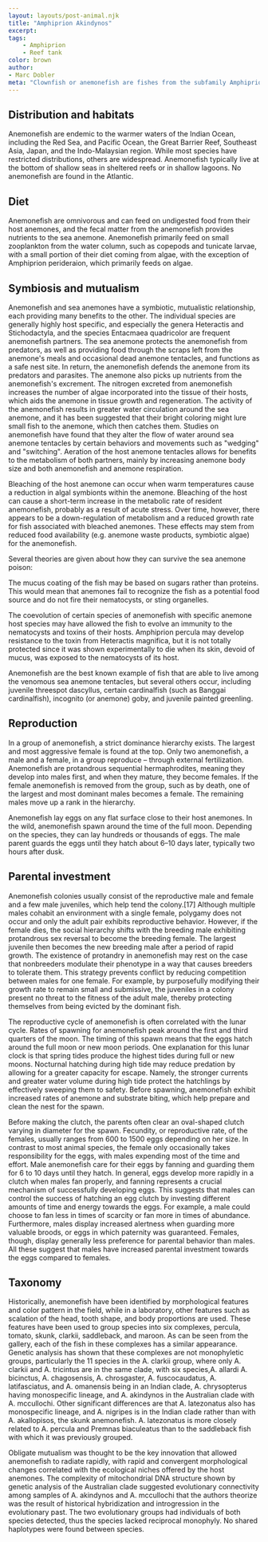 ```yaml
---
layout: layouts/post-animal.njk
title: "Amphiprion Akindynos"
excerpt: 
tags:
    - Amphiprion
    - Reef tank
color: brown
author:
- Marc Dobler
meta: "Clownfish or anemonefish are fishes from the subfamily Amphiprioninae in the family Pomacentridae. Thirty species are recognized: one in the genus Premnas, while the remaining are in the genus Amphiprion. In the wild, they all form symbiotic mutualisms with sea anemones. Depending on species, anemonefish are overall yellow, orange, or a reddish or blackish color, and many show white bars or patches. The largest can reach a length of 17 cm (6+1⁄2 in), while the smallest barely achieve 7–8 cm (2+3⁄4–3+1⁄4 in)."
---
```


## Distribution and habitats

Anemonefish are endemic to the warmer waters of the Indian Ocean, including the Red Sea, and Pacific Ocean, the Great Barrier Reef, Southeast Asia, Japan, and the Indo-Malaysian region. While most species have restricted distributions, others are widespread. Anemonefish typically live at the bottom of shallow seas in sheltered reefs or in shallow lagoons. No anemonefish are found in the Atlantic.

## Diet

Anemonefish are omnivorous and can feed on undigested food from their host anemones, and the fecal matter from the anemonefish provides nutrients to the sea anemone. Anemonefish primarily feed on small zooplankton from the water column, such as copepods and tunicate larvae, with a small portion of their diet coming from algae, with the exception of Amphiprion perideraion, which primarily feeds on algae.

## Symbiosis and mutualism

Anemonefish and sea anemones have a symbiotic, mutualistic relationship, each providing many benefits to the other. The individual species are generally highly host specific, and especially the genera Heteractis and Stichodactyla, and the species Entacmaea quadricolor are frequent anemonefish partners. The sea anemone protects the anemonefish from predators, as well as providing food through the scraps left from the anemone's meals and occasional dead anemone tentacles, and functions as a safe nest site. In return, the anemonefish defends the anemone from its predators and parasites. The anemone also picks up nutrients from the anemonefish's excrement. The nitrogen excreted from anemonefish increases the number of algae incorporated into the tissue of their hosts, which aids the anemone in tissue growth and regeneration. The activity of the anemonefish results in greater water circulation around the sea anemone, and it has been suggested that their bright coloring might lure small fish to the anemone, which then catches them. Studies on anemonefish have found that they alter the flow of water around sea anemone tentacles by certain behaviors and movements such as "wedging" and "switching". Aeration of the host anemone tentacles allows for benefits to the metabolism of both partners, mainly by increasing anemone body size and both anemonefish and anemone respiration.

Bleaching of the host anemone can occur when warm temperatures cause a reduction in algal symbionts within the anemone. Bleaching of the host can cause a short-term increase in the metabolic rate of resident anemonefish, probably as a result of acute stress. Over time, however, there appears to be a down-regulation of metabolism and a reduced growth rate for fish associated with bleached anemones. These effects may stem from reduced food availability (e.g. anemone waste products, symbiotic algae) for the anemonefish.

Several theories are given about how they can survive the sea anemone poison:

The mucus coating of the fish may be based on sugars rather than proteins. This would mean that anemones fail to recognize the fish as a potential food source and do not fire their nematocysts, or sting organelles.

The coevolution of certain species of anemonefish with specific anemone host species may have allowed the fish to evolve an immunity to the nematocysts and toxins of their hosts. Amphiprion percula may develop resistance to the toxin from Heteractis magnifica, but it is not totally protected since it was shown experimentally to die when its skin, devoid of mucus, was exposed to the nematocysts of its host.

Anemonefish are the best known example of fish that are able to live among the venomous sea anemone tentacles, but several others occur, including juvenile threespot dascyllus, certain cardinalfish (such as Banggai cardinalfish), incognito (or anemone) goby, and juvenile painted greenling.

## Reproduction

In a group of anemonefish, a strict dominance hierarchy exists. The largest and most aggressive female is found at the top. Only two anemonefish, a male and a female, in a group reproduce – through external fertilization. Anemonefish are protandrous sequential hermaphrodites, meaning they develop into males first, and when they mature, they become females. If the female anemonefish is removed from the group, such as by death, one of the largest and most dominant males becomes a female. The remaining males move up a rank in the hierarchy.

Anemonefish lay eggs on any flat surface close to their host anemones. In the wild, anemonefish spawn around the time of the full moon. Depending on the species, they can lay hundreds or thousands of eggs. The male parent guards the eggs until they hatch about 6–10 days later, typically two hours after dusk.

## Parental investment

Anemonefish colonies usually consist of the reproductive male and female and a few male juveniles, which help tend the colony.[17] Although multiple males cohabit an environment with a single female, polygamy does not occur and only the adult pair exhibits reproductive behavior. However, if the female dies, the social hierarchy shifts with the breeding male exhibiting protandrous sex reversal to become the breeding female. The largest juvenile then becomes the new breeding male after a period of rapid growth. The existence of protandry in anemonefish may rest on the case that nonbreeders modulate their phenotype in a way that causes breeders to tolerate them. This strategy prevents conflict by reducing competition between males for one female. For example, by purposefully modifying their growth rate to remain small and submissive, the juveniles in a colony present no threat to the fitness of the adult male, thereby protecting themselves from being evicted by the dominant fish.

The reproductive cycle of anemonefish is often correlated with the lunar cycle. Rates of spawning for anemonefish peak around the first and third quarters of the moon. The timing of this spawn means that the eggs hatch around the full moon or new moon periods. One explanation for this lunar clock is that spring tides produce the highest tides during full or new moons. Nocturnal hatching during high tide may reduce predation by allowing for a greater capacity for escape. Namely, the stronger currents and greater water volume during high tide protect the hatchlings by effectively sweeping them to safety. Before spawning, anemonefish exhibit increased rates of anemone and substrate biting, which help prepare and clean the nest for the spawn.

Before making the clutch, the parents often clear an oval-shaped clutch varying in diameter for the spawn. Fecundity, or reproductive rate, of the females, usually ranges from 600 to 1500 eggs depending on her size. In contrast to most animal species, the female only occasionally takes responsibility for the eggs, with males expending most of the time and effort. Male anemonefish care for their eggs by fanning and guarding them for 6 to 10 days until they hatch. In general, eggs develop more rapidly in a clutch when males fan properly, and fanning represents a crucial mechanism of successfully developing eggs. This suggests that males can control the success of hatching an egg clutch by investing different amounts of time and energy towards the eggs. For example, a male could choose to fan less in times of scarcity or fan more in times of abundance. Furthermore, males display increased alertness when guarding more valuable broods, or eggs in which paternity was guaranteed. Females, though, display generally less preference for parental behavior than males. All these suggest that males have increased parental investment towards the eggs compared to females.

## Taxonomy

Historically, anemonefish have been identified by morphological features and color pattern in the field, while in a laboratory, other features such as scalation of the head, tooth shape, and body proportions are used. These features have been used to group species into six complexes, percula, tomato, skunk, clarkii, saddleback, and maroon. As can be seen from the gallery, each of the fish in these complexes has a similar appearance. Genetic analysis has shown that these complexes are not monophyletic groups, particularly the 11 species in the A. clarkii group, where only A. clarkii and A. tricintus are in the same clade, with six species,A. allardi A. bicinctus, A. chagosensis, A. chrosgaster, A. fuscocaudatus, A. latifasciatus, and A. omanensis being in an Indian clade, A. chrysopterus having monospecific lineage, and A. akindynos in the Australian clade with A. mccullochi. Other significant differences are that A. latezonatus also has monospecific lineage, and A. nigripes is in the Indian clade rather than with A. akallopisos, the skunk anemonefish. A. latezonatus is more closely related to A. percula and Premnas biaculeatus than to the saddleback fish with which it was previously grouped.

Obligate mutualism was thought to be the key innovation that allowed anemonefish to radiate rapidly, with rapid and convergent morphological changes correlated with the ecological niches offered by the host anemones. The complexity of mitochondrial DNA structure shown by genetic analysis of the Australian clade suggested evolutionary connectivity among samples of A. akindynos and A. mccullochi that the authors theorize was the result of historical hybridization and introgression in the evolutionary past. The two evolutionary groups had individuals of both species detected, thus the species lacked reciprocal monophyly. No shared haplotypes were found between species.